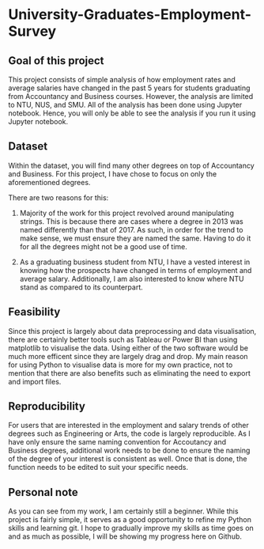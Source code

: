 # University-Graduates-Employment-Survey

## Goal of this project 
This project consists of simple analysis of how employment rates and average salaries have changed in the past 5 years for students graduating from Accountancy and Business courses. However, the analysis are limited to NTU, NUS, and SMU. All of the analysis has been done using Jupyter notebook. Hence, you will only be able to see the analysis if you run it using Jupyter notebook.

## Dataset
Within the dataset, you will find many other degrees on top of Accountancy and Business. For this project, I have chose to focus on only the aforementioned degrees. 

There are two reasons for this:
1) Majority of the work for this project revolved around manipulating strings. This is because there are cases where a degree in 2013 was named differently than that of 2017. As such, in order for the trend to make sense, we must ensure they are named the same. Having to do it for all the degrees might not be a good use of time.

2) As a graduating business student from NTU, I have a vested interest in knowing how the prospects have changed in terms of employment and average salary. Additionally, I am also interested to know where NTU stand as compared to its counterpart.

## Feasibility
Since this project is largely about data preprocessing and data visualisation, there are certainly better tools such as Tableau or Power BI than using matplotlib to visualise the data. Using either of the two software would be much more efficent since they are largely drag and drop. My main reason for using Python to visualise data is more for my own practice, not to mention that there are also benefits such as eliminating the need to export and import files.

## Reproducibility
For users that are interested in the employment and salary trends of other degrees such as Engineering or Arts, the code is largely reproducible. As I have only ensure the same naming convention for Accoutancy and Business degrees, additional work needs to be done to ensure the naming of the degree of your interest is consistent as well. Once that is done, the function needs to be edited to suit your specific needs. 

## Personal note
As you can see from my work, I am certainly still a beginner. While this project is fairly simple, it serves as a good opportunity to refine my Python skills and learning git. I hope to gradually improve my skills as time goes on and as much as possible, I will be showing my progress here on Github.
